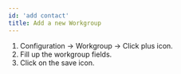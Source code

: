 ```yaml
---
id: 'add contact'
title: Add a new Workgroup
---
```


1. Configuration -> Workgroup -> Click plus icon.
2. Fill up the workgroup fields.
3. Click on the save icon.
